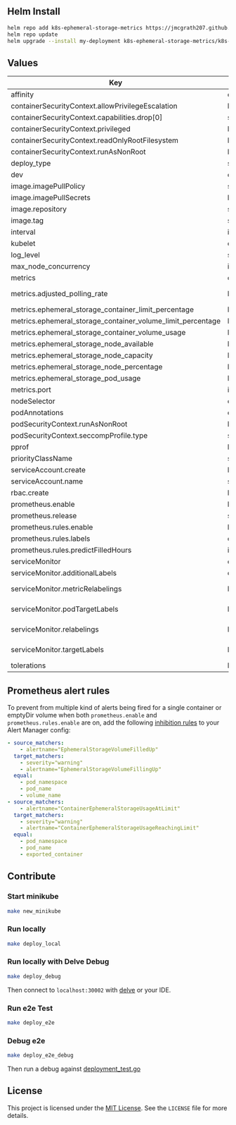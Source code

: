 ## Helm Install

```bash
helm repo add k8s-ephemeral-storage-metrics https://jmcgrath207.github.io/k8s-ephemeral-storage-metrics/chart
helm repo update
helm upgrade --install my-deployment k8s-ephemeral-storage-metrics/k8s-ephemeral-storage-metrics
```

## Values

| Key                                                         | Type | Default                                                                                                                                                                                                                                                                                                                                                                 | Description                                                                                                                                                      |
|-------------------------------------------------------------|------|-------------------------------------------------------------------------------------------------------------------------------------------------------------------------------------------------------------------------------------------------------------------------------------------------------------------------------------------------------------------------|------------------------------------------------------------------------------------------------------------------------------------------------------------------|
| affinity                                                    | object | `{}`                                                                                                                                                                                                                                                                                                                                                                    |                                                                                                                                                                  |
| containerSecurityContext.allowPrivilegeEscalation           | bool | `false`                                                                                                                                                                                                                                                                                                                                                                 |                                                                                                                                                                  |
| containerSecurityContext.capabilities.drop[0]               | string | `"ALL"`                                                                                                                                                                                                                                                                                                                                                                 |                                                                                                                                                                  |
| containerSecurityContext.privileged                         | bool | `false`                                                                                                                                                                                                                                                                                                                                                                 |                                                                                                                                                                  |
| containerSecurityContext.readOnlyRootFilesystem             | bool | `false`                                                                                                                                                                                                                                                                                                                                                                 |                                                                                                                                                                  |
| containerSecurityContext.runAsNonRoot                       | bool | `true`                                                                                                                                                                                                                                                                                                                                                                  |                                                                                                                                                                  |
| deploy_type                                                 | string | `"Deployment"`                                                                                                                                                                                                                                                                                                                                                          | Set as Deployment for single controller to query all nodes or Daemonset                                                                                          |
| dev                                                         | object | `{"enabled":false,"grow":{"image":"ghcr.io/jmcgrath207/k8s-ephemeral-storage-grow-test:latest","imagePullPolicy":"IfNotPresent"},"shrink":{"image":"ghcr.io/jmcgrath207/k8s-ephemeral-storage-shrink-test:latest","imagePullPolicy":"IfNotPresent"}}`                                                                                                                   | For local development or testing that will deploy grow and shrink pods and debug service                                                                         |
| image.imagePullPolicy                                       | string | `"IfNotPresent"`                                                                                                                                                                                                                                                                                                                                                        |                                                                                                                                                                  |
| image.imagePullSecrets                                      | list | `[]`                                                                                                                                                                                                                                                                                                                                                                    |                                                                                                                                                                  |
| image.repository                                            | string | `"ghcr.io/jmcgrath207/k8s-ephemeral-storage-metrics"`                                                                                                                                                                                                                                                                                                                   |                                                                                                                                                                  |
| image.tag                                                   | string | `"1.15.0"`                                                                                                                                                                                                                                                                                                                                                              |                                                                                                                                                                  |
| interval                                                    | int  | `15`                                                                                                                                                                                                                                                                                                                                                                    | Polling node rate for exporter                                                                                                                                   |
| kubelet                                                     | object | `{"insecure":false,"readOnlyPort":0,"scrape":false}`                                                                                                                                                                                                                                                                                                                    | Scrape metrics through kubelet instead of kube api                                                                                                               |
| log_level                                                   | string | `"info"`                                                                                                                                                                                                                                                                                                                                                                |                                                                                                                                                                  |
| max_node_concurrency                                        | int  | `10`                                                                                                                                                                                                                                                                                                                                                                    | Max number of concurrent query requests to the kubernetes API.                                                                                                   |
| metrics                                                     | object | `{"adjusted_polling_rate":false,"ephemeral_storage_container_limit_percentage":true,"ephemeral_storage_container_volume_limit_percentage":true,"ephemeral_storage_container_volume_usage":true,"ephemeral_storage_node_available":true,"ephemeral_storage_node_capacity":true,"ephemeral_storage_node_percentage":true,"ephemeral_storage_pod_usage":true,"port":9100}` | Set metrics you want to enable                                                                                                                                   |
| metrics.adjusted_polling_rate                               | bool | `false`                                                                                                                                                                                                                                                                                                                                                                 | Create the ephemeral_storage_adjusted_polling_rate metrics to report Adjusted Poll Rate in milliseconds. Typically used for testing.                             |
| metrics.ephemeral_storage_container_limit_percentage        | bool | `true`                                                                                                                                                                                                                                                                                                                                                                  | Percentage of ephemeral storage used by a container in a pod                                                                                                     |
| metrics.ephemeral_storage_container_volume_limit_percentage | bool | `true`                                                                                                                                                                                                                                                                                                                                                                  | Percentage of ephemeral storage used by a container's volume in a pod                                                                                            |
| metrics.ephemeral_storage_container_volume_usage            | bool | `true`                                                                                                                                                                                                                                                                                                                                                                  | Current ephemeral storage used by a container's volume in a pod                                                                                                  |
| metrics.ephemeral_storage_node_available                    | bool | `true`                                                                                                                                                                                                                                                                                                                                                                  | Available ephemeral storage for a node                                                                                                                           |
| metrics.ephemeral_storage_node_capacity                     | bool | `true`                                                                                                                                                                                                                                                                                                                                                                  | Capacity of ephemeral storage for a node                                                                                                                         |
| metrics.ephemeral_storage_node_percentage                   | bool | `true`                                                                                                                                                                                                                                                                                                                                                                  | Percentage of ephemeral storage used on a node                                                                                                                   |
| metrics.ephemeral_storage_pod_usage                         | bool | `true`                                                                                                                                                                                                                                                                                                                                                                  | Current ephemeral byte usage of pod                                                                                                                              |
| metrics.port                                                | int  | `9100`                                                                                                                                                                                                                                                                                                                                                                  | Adjust the metric port as needed (default 9100)                                                                                                                  |
| nodeSelector                                                | object | `{}`                                                                                                                                                                                                                                                                                                                                                                    |                                                                                                                                                                  |
| podAnnotations                                              | object | `{}`                                                                                                                                                                                                                                                                                                                                                                    |                                                                                                                                                                  |
| podSecurityContext.runAsNonRoot                             | bool | `true`                                                                                                                                                                                                                                                                                                                                                                  |                                                                                                                                                                  |
| podSecurityContext.seccompProfile.type                      | string | `"RuntimeDefault"`                                                                                                                                                                                                                                                                                                                                                      |                                                                                                                                                                  |
| pprof                                                       | bool | `false`                                                                                                                                                                                                                                                                                                                                                                 | Enable Pprof                                                                                                                                                     |
| priorityClassName                                           | string | `nil`                                                                                                                                                                                                                                                                                                                                                                   |                                                                                                                                                                  |
| serviceAccount.create                                       | bool | `true`                                                                                                                                                                                                                                                                                                                                                                  |                                                                                                                                                                  |
| serviceAccount.name                                         | string | `nil`                                                                                                                                                                                                                                                                                                                                                                   | If not set and create is true, a name is generated using the name template.                                                                                      |
| rbac.create                                                 | bool | `true`                                                                                                                                                                                                                                                                                                                                                                  |                                                                                                                                                                  |
| prometheus.enable                                           | bool | `true`                                                                                                                                                                                                                                                                                                                                                                  |                                                                                                                                                                  |
| prometheus.release                                          | string | `"kube-prometheus-stack"`                                                                                                                                                                                                                                                                                                                                               |                                                                                                                                                                  |
| prometheus.rules.enable                                     | bool | `false`                                                                                                                                                                                                                                                                                                                                                                 | Create PrometheusRules firing alerts when out of ephemeral storage                                                                                               |
| prometheus.rules.labels                                     | object | `{"severity":"warning"}`                                                                                                                                                                                                                                                                                                                                                | What additional labels to set on alerts                                                                                                                          |
| prometheus.rules.predictFilledHours                         | int  | `12`                                                                                                                                                                                                                                                                                                                                                                    | How many hours in the future to predict filling up of a volume                                                                                                   |
| serviceMonitor                                              | object | `{"additionalLabels":{},"enable":true,"metricRelabelings":[],"podTargetLabels":[],"relabelings":[],"targetLabels":[]}`                                                                                                                                                                                                                                                  | Configure the Service Monitor                                                                                                                                    |
| serviceMonitor.additionalLabels                             | object | `{}`                                                                                                                                                                                                                                                                                                                                                                    | Add labels to the ServiceMonitor.Spec                                                                                                                            |
| serviceMonitor.metricRelabelings                            | list | `[]`                                                                                                                                                                                                                                                                                                                                                                    | Set metricRelabelings as per https://github.com/prometheus-operator/prometheus-operator/blob/main/Documentation/api.md#monitoring.coreos.com/v1.RelabelConfig    |
| serviceMonitor.podTargetLabels                              | list | `[]`                                                                                                                                                                                                                                                                                                                                                                    | Set podTargetLabels as per https://github.com/prometheus-operator/prometheus-operator/blob/main/Documentation/api.md#monitoring.coreos.com/v1.ServiceMonitorSpec |
| serviceMonitor.relabelings                                  | list | `[]`                                                                                                                                                                                                                                                                                                                                                                    | Set relabelings as per https://github.com/prometheus-operator/prometheus-operator/blob/main/Documentation/api.md#monitoring.coreos.com/v1.RelabelConfig          |
| serviceMonitor.targetLabels                                 | list | `[]`                                                                                                                                                                                                                                                                                                                                                                    | Set targetLabels as per https://github.com/prometheus-operator/prometheus-operator/blob/main/Documentation/api.md#monitoring.coreos.com/v1.ServiceMonitorSpec    |
| tolerations                                                 | list | `[]`                                                                                                                                                                                                                                                                                                                                                                    |                                                                                                                                                                  |

## Prometheus alert rules

To prevent from multiple kind of alerts being fired for a single container or
emptyDir volume when both `prometheus.enable` and `prometheus.rules.enable` are
on, add the following [inhibition
rules](https://prometheus.io/docs/alerting/latest/configuration/#inhibition-related-settings)
to your Alert Manager config:

```yaml
- source_matchers:
    - alertname="EphemeralStorageVolumeFilledUp"
  target_matchers:
    - severity="warning"
    - alertname="EphemeralStorageVolumeFillingUp"
  equal:
    - pod_namespace
    - pod_name
    - volume_name
- source_matchers:
    - alertname="ContainerEphemeralStorageUsageAtLimit"
  target_matchers:
    - severity="warning"
    - alertname="ContainerEphemeralStorageUsageReachingLimit"
  equal:
    - pod_namespace
    - pod_name
    - exported_container
```

## Contribute

### Start minikube
```bash
make new_minikube
```

### Run locally
```bash
make deploy_local
```

### Run locally with Delve Debug
```bash
make deploy_debug
```
Then connect to `localhost:30002` with [delve](https://github.com/go-delve/delve) or your IDE.

### Run e2e Test
```bash
make deploy_e2e
```

### Debug e2e
```bash
make deploy_e2e_debug
```
Then run a debug against [deployment_test.go](tests/e2e/deployment_test.go)

## License

This project is licensed under the [MIT License](https://opensource.org/licenses/MIT). See the `LICENSE` file for more details.

